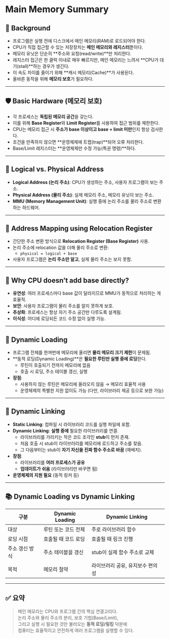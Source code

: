 # Main Memory Summary

## 📌 Background

- 프로그램은 실행 전에 디스크에서 메인 메모리(RAM)로 로드되어야 한다.
- CPU가 직접 접근할 수 있는 저장장치는 **메인 메모리와 레지스터**뿐이다.
- 메모리 유닛은 단순히 **주소와 요청(read/write)**만 처리한다.
- 레지스터 접근은 한 클럭 이내로 매우 빠르지만, 메인 메모리는 느려서 **CPU가 대기(stall)**하는 경우가 생긴다.
- 이 속도 차이를 줄이기 위해 **캐시 메모리(Cache)**가 사용된다.
- 올바른 동작을 위해 **메모리 보호**가 필요하다.

---

## 🛡️ Basic Hardware (메모리 보호)

- 각 프로세스는 **독립된 메모리 공간**을 갖는다.
- 이를 위해 **Base Register**와 **Limit Register**를 사용하여 접근 범위를 제한한다.
- CPU는 메모리 접근 시 **주소가 base 이상이고 base + limit 미만**인지 항상 검사한다.
- 조건을 만족하지 않으면 **운영체제에 트랩(trap)**되어 오류 처리한다.
- Base/Limit 레지스터는 **운영체제만 수정 가능(특권 명령)**하다.

---

## 🧭 Logical vs. Physical Address

- **Logical Address (논리 주소)**: CPU가 생성하는 주소, 사용자 프로그램이 보는 주소.
- **Physical Address (물리 주소)**: 실제 메모리 주소, 메모리 유닛이 보는 주소.
- **MMU (Memory Management Unit)**: 실행 중에 논리 주소를 물리 주소로 변환하는 하드웨어.

---

## 🧮 Address Mapping using Relocation Register

- 간단한 주소 변환 방식으로 **Relocation Register (Base Register)** 사용.
- 논리 주소에 relocation 값을 더해 물리 주소로 변환:
  - `physical = logical + base`
- 사용자 프로그램은 **논리 주소만 알고**, 실제 물리 주소는 보지 못함.

---

## 🧠 Why CPU doesn’t add base directly?

- **유연성**: 여러 프로세스마다 base 값이 달라지므로 MMU가 동적으로 처리하는 게 효율적.
- **보안**: 사용자 프로그램이 물리 주소를 알지 못하게 보호.
- **추상화**: 프로세스는 항상 자기 주소 공간만 다루도록 설계됨.
- **이식성**: 어디에 로딩되든 코드 수정 없이 실행 가능.

---

## 🧩 Dynamic Loading

- 프로그램 전체를 한꺼번에 메모리에 올리면 **물리 메모리 크기 제한**이 문제됨.
- **동적 로딩(Dynamic Loading)**은 **필요한 루틴만 실행 중에 로딩**한다.
  - 루틴이 호출되기 전까지 메모리에 없음
  - 호출 시 로딩, 주소 테이블 갱신, 실행
- **장점**:
  - 사용하지 않는 루틴은 메모리에 올라오지 않음 → 메모리 효율적 사용
  - 운영체제의 특별한 지원 없이도 가능 (다만, 라이브러리 제공 등으로 보완 가능)

---

## 🔗 Dynamic Linking

- **Static Linking**: 컴파일 시 라이브러리 코드를 실행 파일에 포함.
- **Dynamic Linking**: **실행 중에** 필요한 라이브러리를 연결.
  - 라이브러리를 가리키는 작은 코드 조각인 **stub**이 먼저 존재.
  - 처음 호출 시 stub이 라이브러리를 메모리에 로드하고 주소를 찾음.
  - 그 다음부터는 stub이 **자기 자신을 진짜 함수 주소로 바꿈** (재배치).
- **장점**:
  - 라이브러리를 **여러 프로세스가 공유**
  - **업데이트가 쉬움** (라이브러리만 바꾸면 됨)
- **운영체제의 지원 필요** (동적 링커 등)

---

## 📚 Dynamic Loading vs Dynamic Linking

| 구분             | Dynamic Loading                        | Dynamic Linking                         |
|------------------|----------------------------------------|-----------------------------------------|
| 대상             | 루틴 또는 코드 전체                    | 주로 라이브러리 함수                    |
| 로딩 시점        | 호출될 때 코드 로딩                    | 호출될 때 링크 진행                    |
| 주소 갱신 방식   | 주소 테이블을 갱신                     | stub이 실제 함수 주소로 교체           |
| 목적             | 메모리 절약                            | 라이브러리 공유, 유지보수 편의성       |

---

## ✅ 요약

> 메인 메모리는 CPU와 프로그램 간의 핵심 연결고리다.  
> 논리 주소와 물리 주소의 분리, 보호 기법(Base/Limit),  
> 그리고 실행 시 필요한 것만 불러오는 **동적 로딩/링킹** 덕분에  
> 컴퓨터는 효율적이고 안전하게 여러 프로그램을 실행할 수 있다.

